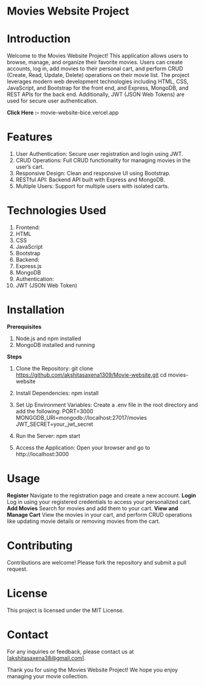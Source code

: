 # Movies Website Project
# Introduction
Welcome to the Movies Website Project! This application allows users to browse, manage, and organize their favorite movies. Users can create accounts, log in, add movies to their personal cart, and perform CRUD (Create, Read, Update, Delete) operations on their movie list. The project leverages modern web development technologies including HTML, CSS, JavaScript, and Bootstrap for the front end, and Express, MongoDB, and REST APIs for the back end. Additionally, JWT (JSON Web Tokens) are used for secure user authentication.

**Click Here :-** movie-website-bice.vercel.app

# Features
1. User Authentication: Secure user registration and login using JWT.
2. CRUD Operations: Full CRUD functionality for managing movies in the user’s cart.
3. Responsive Design: Clean and responsive UI using Bootstrap.
4. RESTful API: Backend API built with Express and MongoDB.
5. Multiple Users: Support for multiple users with isolated carts.
   
# Technologies Used
1. Frontend:
2. HTML
3. CSS
4. JavaScript
5. Bootstrap
6. Backend:
7. Express.js
8. MongoDB
9. Authentication:
10. JWT (JSON Web Token)
    
# Installation
**Prerequisites**
1. Node.js and npm installed
2. MongoDB installed and running
   
**Steps**
1. Clone the Repository:
   git clone https://github.com/akshitasaxena1309/Movie-website.git
   cd movies-website
   
2. Install Dependencies:
   npm install
   
3. Set Up Environment Variables:
   Create a .env file in the root directory and add the following:
   PORT=3000
   MONGODB_URI=mongodb://localhost:27017/movies
   JWT_SECRET=your_jwt_secret
   
4. Run the Server:
   npm start
   
5. Access the Application:
   Open your browser and go to http://localhost:3000

# Usage
**Register**
  Navigate to the registration page and create a new account.
**Login**
  Log in using your registered credentials to access your personalized cart.
**Add Movies**
  Search for movies and add them to your cart.
**View and Manage Cart**
  View the movies in your cart, and perform CRUD operations like updating movie details or removing movies from the cart.
  
# Contributing
Contributions are welcome! Please fork the repository and submit a pull request.

# License
This project is licensed under the MIT License.

# Contact
For any inquiries or feedback, please contact us at [akshitasaxena38@gmail.com].

Thank you for using the Movies Website Project! We hope you enjoy managing your movie collection.
